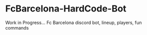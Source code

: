 # FcBarcelona-HardCode-Bot
Work in Progress... Fc Barcelona discord bot, lineup, players, fun commands
